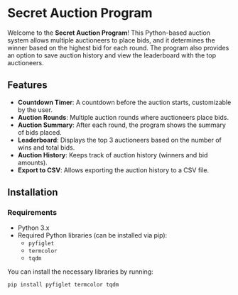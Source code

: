 # Secret Auction Program

Welcome to the **Secret Auction Program**! This Python-based auction system allows multiple auctioneers to place bids, and it determines the winner based on the highest bid for each round. The program also provides an option to save auction history and view the leaderboard with the top auctioneers.

## Features

- **Countdown Timer**: A countdown before the auction starts, customizable by the user.
- **Auction Rounds**: Multiple auction rounds where auctioneers place bids.
- **Auction Summary**: After each round, the program shows the summary of bids placed.
- **Leaderboard**: Displays the top 3 auctioneers based on the number of wins and total bids.
- **Auction History**: Keeps track of auction history (winners and bid amounts).
- **Export to CSV**: Allows exporting the auction history to a CSV file.
  
## Installation

### Requirements

- Python 3.x
- Required Python libraries (can be installed via pip):
  - `pyfiglet`
  - `termcolor`
  - `tqdm`

You can install the necessary libraries by running:

```bash
pip install pyfiglet termcolor tqdm
